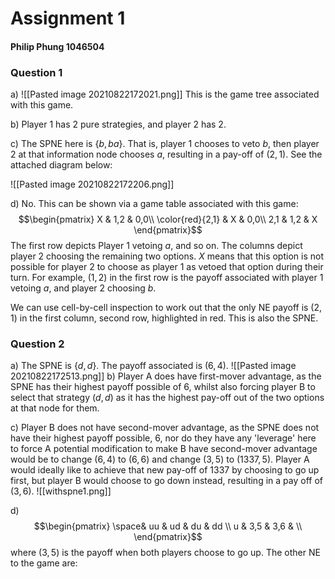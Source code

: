 <h1>Assignment 1</h1> 

<h4>Philip Phung 1046504</h4>

<h3>Question 1</h3> 

a) ![[Pasted image 20210822172021.png]] 
This is the game tree associated with this game.

b) Player 1 has 2 pure strategies, and player 2 has 2. 

c) The SPNE here is $\{b, ba\}$. That is, player 1 chooses to veto $b$, then player 2 at that information node chooses $a$, resulting in a pay-off of $(2,1)$. See the attached diagram below:

![[Pasted image 20210822172206.png]]

d) No. This can be shown via a game table associated with this game: 
$$\begin{pmatrix}  
X & 1,2 & 0,0\\  
\color{red}{2,1} & X & 0,0\\
2,1 & 1,2 & X
\end{pmatrix}$$
The first row depicts Player 1 vetoing $a$, and so on. The columns depict player 2 choosing the remaining two options. $X$ means that this option is not possible for player 2 to choose as player 1 as vetoed that option during their turn. For example, $(1,2)$ in the first row is the payoff associated with player 1 vetoing $a$, and player 2 choosing $b$. 

We can use cell-by-cell inspection to work out that the only NE payoff is $(2,1)$ in the first column, second row, highlighted in red. This is also the SPNE. 

<h3>Question 2</h3> 

a) The SPNE is $\{d, d\}$. The payoff associated is $(6, 4)$. 
![[Pasted image 20210822172513.png]]
b) Player A does have first-mover advantage, as the SPNE has their highest payoff possible of $6$, whilst also forcing player B to select that strategy $(d, d)$ as it has the highest pay-off out of the two options at that node for them. 

c) Player B does not have second-mover advantage, as the SPNE does not have their highest payoff possible, $6$, nor do they have any 'leverage' here to force A potential modification to make B have second-mover advantage would be to change $(6,4)$ to $(6, 6)$ and change $(3, 5)$ to $(1337, 5)$. Player A would ideally like to achieve that new pay-off of $1337$ by choosing to go up first, but player B would choose to go down instead, resulting in a pay off of $(3, 6)$. ![[withspne1.png]]

d) $$\begin{pmatrix}  
\space& uu & ud & du & dd \\  
u & 3,5 & 3,6 &  \\
\end{pmatrix}$$
where $(3,5)$ is the payoff when both players choose to go up. The other NE to the game are: